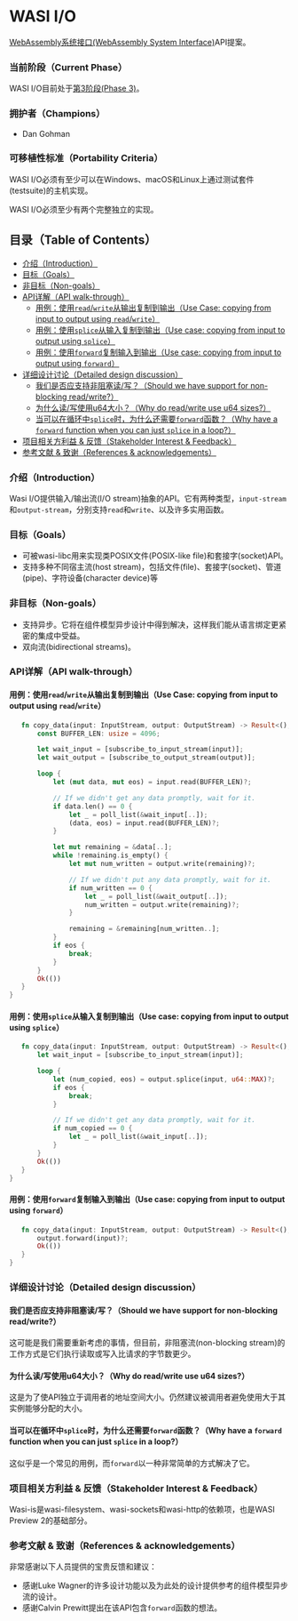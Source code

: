 # WASI I/O

[WebAssembly系统接口(WebAssembly System Interface)](https://github.com/WebAssembly/WASI)API提案。

### 当前阶段（Current Phase）

WASI I/O目前处于[第3阶段(Phase 3)][Phase 3]。

[Phase 3]: https://github.com/WebAssembly/WASI/blob/main/Proposals.md#phase-3---implementation-phase-cg--wg

### 拥护者（Champions）

- Dan Gohman

### 可移植性标准（Portability Criteria）

WASI I/O必须有至少可以在Windows、macOS和Linux上通过测试套件(testsuite)的主机实现。

WASI I/O必须至少有两个完整独立的实现。

## 目录（Table of Contents）

- [介绍（Introduction）](#介绍introduction)
- [目标（Goals）](#目标goals)
- [非目标（Non-goals）](#非目标non-goals)
- [API详解（API walk-through）](#API详解api-walk-through)
  - [用例：使用`read`/`write`从输出复制到输出（Use Case: copying from input to output using `read`/`write`）](#用例使用readwrite从输出复制到输出use-case-copying-from-input-to-output-using-readwrite)
  - [用例：使用`splice`从输入复制到输出（Use case: copying from input to output using `splice`）](#用例使用splice从输入复制到输出use-case-copying-from-input-to-output-using-splice)
  - [用例：使用`forward`复制输入到输出（Use case: copying from input to output using `forward`）](#用例使用forward复制输入到输出use-case-copying-from-input-to-output-using-forward)
- [详细设计讨论（Detailed design discussion）](#详细设计讨论detailed-design-discussion)
  - [我们是否应支持非阻塞读/写？（Should we have support for non-blocking read/write?）](#我们是否应支持非阻塞读写should-we-have-support-for-non-blocking-readwrite)
  - [为什么读/写使用u64大小？（Why do read/write use u64 sizes?）](#为什么读写使用u64大小why-do-readwrite-use-u64-sizes)
  - [当可以在循环中`splice`时，为什么还需要`forward`函数？（Why have a `forward` function when you can just `splice` in a loop?）](#当可以在循环中splice时为什么还需要forward函数why-have-a-forward-function-when-you-can-just-splice-in-a-loop)
- [项目相关方利益 & 反馈（Stakeholder Interest & Feedback）](#项目相关方利益--反馈stakeholder-interest--feedback)
- [参考文献 & 致谢（References & acknowledgements）](#参考文献--致谢references--acknowledgements)

### 介绍（Introduction）

Wasi I/O提供输入/输出流(I/O stream)抽象的API。它有两种类型，`input-stream`和`output-stream`，分别支持`read`和`write`、以及许多实用函数。

### 目标（Goals）

 - 可被wasi-libc用来实现类POSIX文件(POSIX-like file)和套接字(socket)API。
 - 支持多种不同宿主流(host stream)，包括文件(file)、套接字(socket)、管道(pipe)、字符设备(character device)等

### 非目标（Non-goals）

 - 支持异步。它将在组件模型异步设计中得到解决，这样我们能从语言绑定更紧密的集成中受益。
 - 双向流(bidirectional streams)。

### API详解（API walk-through）

#### 用例：使用`read`/`write`从输出复制到输出（Use Case: copying from input to output using `read`/`write`）

```rust
   fn copy_data(input: InputStream, output: OutputStream) -> Result<(), StreamError> {
       const BUFFER_LEN: usize = 4096;

       let wait_input = [subscribe_to_input_stream(input)];
       let wait_output = [subscribe_to_output_stream(output)];

       loop {
           let (mut data, mut eos) = input.read(BUFFER_LEN)?;

           // If we didn't get any data promptly, wait for it.
           if data.len() == 0 {
               let _ = poll_list(&wait_input[..]);
               (data, eos) = input.read(BUFFER_LEN)?;
           }

           let mut remaining = &data[..];
           while !remaining.is_empty() {
               let mut num_written = output.write(remaining)?;

               // If we didn't put any data promptly, wait for it.
               if num_written == 0 {
                   let _ = poll_list(&wait_output[..]);
                   num_written = output.write(remaining)?;
               }

               remaining = &remaining[num_written..];
           }
           if eos {
               break;
           }
       }
       Ok(())
   }
}
```

#### 用例：使用`splice`从输入复制到输出（Use case: copying from input to output using `splice`）

```rust
   fn copy_data(input: InputStream, output: OutputStream) -> Result<(), StreamError> {
       let wait_input = [subscribe_to_input_stream(input)];

       loop {
           let (num_copied, eos) = output.splice(input, u64::MAX)?;
           if eos {
               break;
           }

           // If we didn't get any data promptly, wait for it.
           if num_copied == 0 {
               let _ = poll_list(&wait_input[..]);
           }
       }
       Ok(())
   }
}
```

#### 用例：使用`forward`复制输入到输出（Use case: copying from input to output using `forward`）

```rust
   fn copy_data(input: InputStream, output: OutputStream) -> Result<(), StreamError> {
       output.forward(input)?;
       Ok(())
   }
}
```

### 详细设计讨论（Detailed design discussion）

#### 我们是否应支持非阻塞读/写？（Should we have support for non-blocking read/write?）

这可能是我们需要重新考虑的事情，但目前，非阻塞流(non-blocking stream)的工作方式是它们执行读取或写入比请求的字节数更少。

#### 为什么读/写使用u64大小？（Why do read/write use u64 sizes?）

这是为了使API独立于调用者的地址空间大小。仍然建议被调用者避免使用大于其实例能够分配的大小。

#### 当可以在循环中`splice`时，为什么还需要`forward`函数？（Why have a `forward` function when you can just `splice` in a loop?）

这似乎是一个常见的用例，而`forward`以一种非常简单的方式解决了它。

### 项目相关方利益 & 反馈（Stakeholder Interest & Feedback）

Wasi-is是wasi-filesystem、wasi-sockets和wasi-http的依赖项，也是WASI Preview 2的基础部分。

### 参考文献 & 致谢（References & acknowledgements）

非常感谢以下人员提供的宝贵反馈和建议：

- 感谢Luke Wagner的许多设计功能以及为此处的设计提供参考的组件模型异步流的设计。
- 感谢Calvin Prewitt提出在该API包含`forward`函数的想法。

